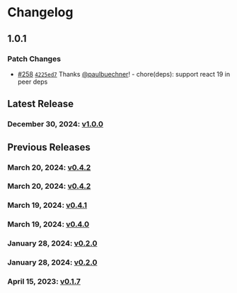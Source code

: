 # Changelog

## 1.0.1

### Patch Changes

- [#258](https://github.com/paulbuechner/storybook-addon-data-theme-switcher/pull/258) [`4225ed7`](https://github.com/paulbuechner/storybook-addon-data-theme-switcher/commit/4225ed738c852e83a9eeebe1e3a73749d1bbca44) Thanks [@paulbuechner](https://github.com/paulbuechner)! - chore(deps): support react 19 in peer deps

## Latest Release

### December 30, 2024: [v1.0.0](/.changelog/v1.0.0.mdx)

## Previous Releases

### March 20, 2024: [v0.4.2](/.changelog/v0.4.2.mdx)

### March 20, 2024: [v0.4.2](/.changelog/v0.4.2.mdx)

### March 19, 2024: [v0.4.1](/.changelog/v0.4.1.mdx)

### March 19, 2024: [v0.4.0](/.changelog/v0.4.0.mdx)

### January 28, 2024: [v0.2.0](/.changelog/v0.2.0.mdx)

### January 28, 2024: [v0.2.0](/.changelog/v0.2.0.mdx)

### April 15, 2023: [v0.1.7](/.changelog/v0.1.7.mdx)
